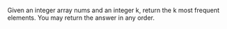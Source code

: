 Given an integer array nums and an integer k, return the k most frequent elements. You may return the answer in any order.